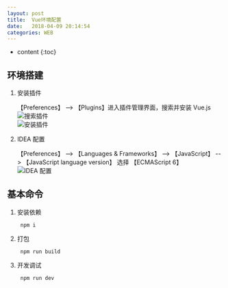 ```yaml
---
layout: post
title:  Vue环境配置
date:   2018-04-09 20:14:54
categories: WEB
---
```


* content
{:toc}

## 环境搭建

1. 安装插件

	【Preferences】 --> 【Plugins】进入插件管理界面，搜索并安装 Vue.js  
	![搜索插件](http://7tszu0.com1.z0.glb.clouddn.com/Vue3.png "搜索插件")  
	![安装插件](http://7tszu0.com1.z0.glb.clouddn.com/Vue4.png "安装插件")

2. IDEA 配置

	【Preferences】 --> 【Languages & Frameworks】 --> 【JavaScript】 --> 【JavaScript language version】 选择 【ECMAScript 6】  
	![IDEA 配置](http://7tszu0.com1.z0.glb.clouddn.com/Vue1.png "IDEA 配置")

## 基本命令

1. 安装依赖

		npm i

2. 打包

		npm run build
		
3. 开发调试

		npm run dev
		

